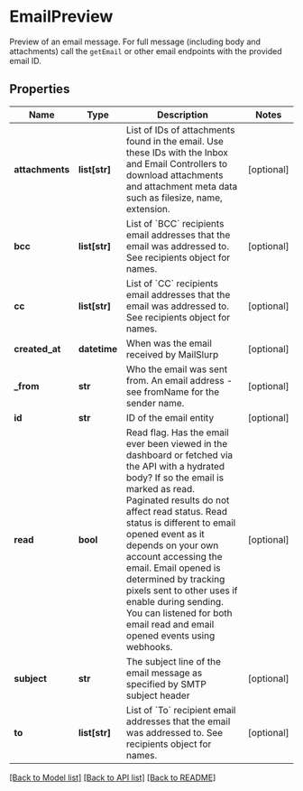 # EmailPreview

Preview of an email message. For full message (including body and attachments) call the `getEmail` or other email endpoints with the provided email ID.
## Properties
Name | Type | Description | Notes
------------ | ------------- | ------------- | -------------
**attachments** | **list[str]** | List of IDs of attachments found in the email. Use these IDs with the Inbox and Email Controllers to download attachments and attachment meta data such as filesize, name, extension. | [optional] 
**bcc** | **list[str]** | List of &#x60;BCC&#x60; recipients email addresses that the email was addressed to. See recipients object for names. | [optional] 
**cc** | **list[str]** | List of &#x60;CC&#x60; recipients email addresses that the email was addressed to. See recipients object for names. | [optional] 
**created_at** | **datetime** | When was the email received by MailSlurp | [optional] 
**_from** | **str** | Who the email was sent from. An email address - see fromName for the sender name. | [optional] 
**id** | **str** | ID of the email entity | [optional] 
**read** | **bool** | Read flag. Has the email ever been viewed in the dashboard or fetched via the API with a hydrated body? If so the email is marked as read. Paginated results do not affect read status. Read status is different to email opened event as it depends on your own account accessing the email. Email opened is determined by tracking pixels sent to other uses if enable during sending. You can listened for both email read and email opened events using webhooks. | [optional] 
**subject** | **str** | The subject line of the email message as specified by SMTP subject header | [optional] 
**to** | **list[str]** | List of &#x60;To&#x60; recipient email addresses that the email was addressed to. See recipients object for names. | [optional] 

[[Back to Model list]](../README#documentation-for-models) [[Back to API list]](../README#documentation-for-api-endpoints) [[Back to README]](../README)


